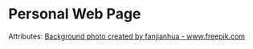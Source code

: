 # Personal Web Page

Attributes:
<a href='https://www.freepik.com/photos/background'>Background photo created by fanjianhua - www.freepik.com</a>